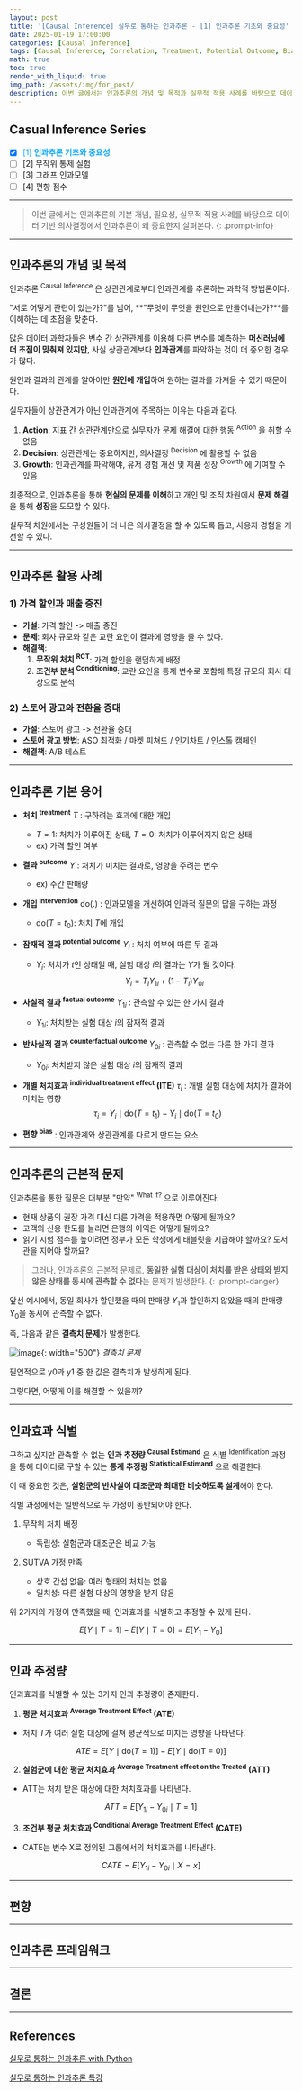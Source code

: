 ```yaml
---
layout: post
title: '[Causal Inference] 실무로 통하는 인과추론 - [1] 인과추론 기초와 중요성'
date: 2025-01-19 17:00:00
categories: [Causal Inference]
tags: [Causal Inference, Correlation, Treatment, Potential Outcome, Bias]
math: true
toc: true
render_with_liquid: true
img_path: /assets/img/for_post/
description: 이번 글에서는 인과추론의 개념 및 목적과 실무적 적용 사례를 바탕으로 데이터 기반 의사결정에서 인과추론이 왜 중요한지 살펴본다.
---
```


## Casual Inference Series

- [x] <span style="color: #07a8f7">[1] **인과추론 기초와 중요성**</span>
- [ ] [2] 무작위 통제 실험
- [ ] [3] 그래프 인과모델
- [ ] [4] 편향 점수

---

> 이번 글에서는 인과추론의 기본 개념, 필요성, 실무적 적용 사례를 바탕으로 데이터 기반 의사결정에서 인과추론이 왜 중요한지 살펴본다.
{: .prompt-info}

---
## 인과추론의 개념 및 목적

인과추론 <sup>Causal Inference</sup> 은 상관관계로부터 인과관계를 추론하는 과학적 방법론이다.

"서로 어떻게 관련이 있는가?"를 넘어, **"무엇이 무엇을 원인으로 만들어내는가?**를 이해하는 데 초점을 맞춘다.

많은 데이터 과학자들은 변수 간 상관관계를 이용해 다른 변수를 예측하는 **머신러닝에 더 초점이 맞춰져 있지만**, 사실 상관관계보다 **인과관계**를 파악하는 것이 더 중요한 경우가 많다.

원인과 결과의 관계를 알아야만 **원인에 개입**하여 원하는 결과를 가져올 수 있기 때문이다.

실무자들이 상관관계가 아닌 인과관계에 주목하는 이유는 다음과 같다.

1. **Action**: 지표 간 상관관계만으로 실무자가 문제 해결에 대한 행동 <sup>Action</sup> 을 취할 수 없음
2. **Decision**: 상관관계는 중요하지만, 의사결정 <sup>Decision</sup> 에 활용할 수 없음
3. **Growth**: 인과관계를 파악해야, 유저 경험 개선 및 제품 성장 <sup>Growth</sup> 에 기여할 수 있음

최종적으로, 인과추론을 통해 **현실의 문제를 이해**하고 개인 및 조직 차원에서 **문제 해결**을 통해 **성장**을 도모할 수 있다.

실무적 차원에서는 구성원들이 더 나은 의사결정을 할 수 있도록 돕고, 사용자 경험을 개선할 수 있다.

---
## 인과추론 활용 사례 

### 1) 가격 할인과 매출 증진

- **가설**: 가격 할인 -> 매출 증진
- **문제**: 회사 규모와 같은 교란 요인이 결과에 영향을 줄 수 있다.
- **해결책**:
   1. **무작위 처치 <sup>RCT</sup>**: 가격 할인을 랜덤하게 배정
   2. **조건부 분석 <sup>Conditioning</sup>**: 교란 요인을 통제 변수로 포함해 특정 규모의 회사 대상으로 분석

### 2) 스토어 광고와 전환율 증대

- **가설**: 스토어 광고 -> 전환율 증대
- **스토어 광고 방법**: ASO 최적화 / 마켓 피쳐드 / 인기차트 / 인스톨 캠페인 
- **해결책**: A/B 테스트

---
## 인과추론 기본 용어

- **처치 <sup>treatment</sup>** $T$ : 구하려는 효과에 대한 개입
   - $T = 1$: 처치가 이루어진 상태, $T = 0$: 처치가 이루어지지 않은 상태
   - ex) 가격 할인 여부

- **결과 <sup>outcome</sup>** $Y$ : 처치가 미치는 결과로, 영향을 주려는 변수
   - ex) 주간 판매량

- **개입 <sup>intervention</sup>** $\text{do}(.)$ : 인과모델을 개선하여 인과적 질문의 답을 구하는 과정
   - $\text{do}(T = t_0)$: 처치 $T$에 개입

- **잠재적 결과 <sup>potential outcome</sup>** $Y_i$ : 처치 여부에 따른 두 결과
   - $Y_i$: 처치가 $t$인 상태일 때, 실험 대상 $i$의 결과는 $Y$가 될 것이다.
   $$ Y_i = T_iY_{1i} + (1-T_i)Y_{0i} $$

- **사실적 결과 <sup>factual outcome</sup>** $Y_{1i}$ : 관측할 수 있는 한 가지 결과
   - $Y_{1i}$: 처치받는 실험 대상 $i$의 잠재적 결과 

- **반사실적 결과 <sup>counterfactual outcome</sup>** $Y_{0i}$ : 관측할 수 없는 다른 한 가지 결과
   - $Y_{0i}$: 처치받지 않은 실험 대상 $i$의 잠재적 결과

- **개별 처치효과 <sup>individual treatment effect</sup> (ITE)** $\tau_i$ : 개별 실험 대상에 처치가 결과에 미치는 영향 
   $$ \tau_i = Y_i \mid \text{do}(T = t_1) - Y_i \mid \text{do}(T = t_0) $$

- **편향 <sup>bias</sup>** : 인과관계와 상관관계를 다르게 만드는 요소

---
## 인과추론의 근본적 문제

인과추론을 통한 질문은 대부분 "만약" <sup>What if?</sup> 으로 이루어진다.

- 현재 상품의 권장 가격 대신 다른 가격을 적용하면 어떻게 될까요?
- 고객의 신용 한도를 늘리면 은행의 이익은 어떻게 될까요?
- 읽기 시험 점수를 높이려면 정부가 모든 학생에게 태블릿을 지급해야 할까요? 도서관을 지어야 할까요?

> 그러나, 인과추론의 근본적 문제로, **동일한 실험 대상이 처치를 받은 상태와 받지 않은 상태를 동시에 관측할 수 없다**는 문제가 발생한다.
{: .prompt-danger}

앞선 예시에서, 동일 회사가 할인했을 때의 판매량 $Y_1$과 할인하지 않았을 때의 판매량 $Y_0$을 동시에 관측할 수 없다.

즉, 다음과 같은 **결측치 문제**가 발생한다.

![image](assets/img/for_post/250119-1.PNG){: width="500"}
_결측치 문제_

필연적으로 y0과 y1 중 한 값은 결측치가 발생하게 된다.

그렇다면, 어떻게 이를 해결할 수 있을까?

---
## 인과효과 식별

구하고 싶지만 관측할 수 없는 **인과 추정량 <sup>Causal Estimand</sup>** 은 식별 <sup>Identification</sup> 과정을 통해 데이터로 구할 수 있는 **통계 추정량 <sup>Statistical Estimand</sup>** 으로 해결한다.

이 때 중요한 것은, **실험군의 반사실이 대조군과 최대한 비슷하도록 설계**해야 한다.

식별 과정에서는 일반적으로 두 가정이 동반되어야 한다.

1. 무작위 처치 배정
   - 독립성: 실험군과 대조군은 비교 가능

2. SUTVA 가정 만족
   - 상호 간섭 없음: 여러 형태의 처치는 없음
   - 일치성: 다른 실험 대상의 영향을 받지 않음

위 2가지의 가정이 만족했을 때, 인과효과를 식별하고 추정할 수 있게 된다.

$$ E[Y \mid T = 1] - E[Y \mid T = 0] = E[Y_1 - Y_0] $$

---
## 인과 추정량

인과효과를 식별할 수 있는 3가지 인과 추정량이 존재한다.

1. **평균 처치효과 <sup>Average Treatment Effect</sup> (ATE)**

- 처치 $T$가 여러 실험 대상에 걸쳐 평균적으로 미치는 영향을 나타낸다.

$$ ATE = E[Y \mid \text{do}(T = 1)] - E[Y \mid \text{do(T = 0)}] $$

2. **실험군에 대한 평균 처치효과 <sup>Average Treatment effect on the Treated</sup> (ATT)**

- ATT는 처치 받은 대상에 대한 처치효과를 나타낸다.

$$ ATT = E[Y_{1i} - Y_{0i} \mid T = 1] $$

3. **조건부 평균 처치효과 <sup>Conditional Average Treatment Effect</sup> (CATE)**

- CATE는 변수 X로 정의된 그룹에서의 처치효과를 나타낸다.

$$ CATE = E[Y_{1i} - Y_{0i} \mid X = x] $$

---
## 편향

---
## 인과추론 프레임워크


---
## 결론


---
## References

[실무로 통하는 인과추론 with Python](https://product.kyobobook.co.kr/detail/S000212577153)

[실무로 통하는 인과추론 특강](https://youtube.com/playlist?list=PLKKkeayRo4PWuwIL0_C7n_QQQ_at6CpoE&si=ZMGPzCLr-T3EtVM9)